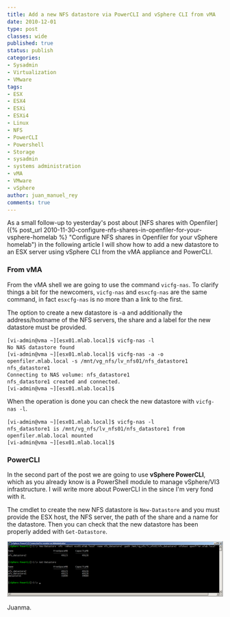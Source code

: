 ```yaml
---
title: Add a new NFS datastore via PowerCLI and vSphere CLI from vMA
date: 2010-12-01
type: post
classes: wide
published: true
status: publish
categories:
- Sysadmin
- Virtualization
- VMware
tags:
- ESX
- ESX4
- ESXi
- ESXi4
- Linux
- NFS
- PowerCLI
- Powershell
- Storage
- sysadmin
- systems administration
- vMA
- VMware
- vSphere
author: juan_manuel_rey
comments: true
---
```


As a small follow-up to yesterday's post about [NFS shares with Openfiler]({% post_url 2010-11-30-configure-nfs-shares-in-openfiler-for-your-vsphere-homelab %} "Configure NFS shares in Openfiler for your vSphere homelab") in the following article I will show how to add a new datastore to an ESX server using vSphere CLI from the vMA appliance and PowerCLI.

### From vMA

From the vMA shell we are going to use the command `vicfg-nas`. To clarify things a bit for the newcomers, `vicfg-nas` and `esxcfg-nas` are the same command, in fact `esxcfg-nas` is no more than a link to the first.

The option to create a new datastore is -a and additionally the address/hostname of the NFS servers, the share and a label for the new datastore must be provided.

```
[vi-admin@vma ~][esx01.mlab.local]$ vicfg-nas -l
No NAS datastore found
[vi-admin@vma ~][esx01.mlab.local]$ vicfg-nas -a -o openfiler.mlab.local -s /mnt/vg_nfs/lv_nfs01/nfs_datastore1 nfs_datastore1
Connecting to NAS volume: nfs_datastore1
nfs_datastore1 created and connected.
[vi-admin@vma ~][esx01.mlab.local]$
```

When the operation is done you can check the new datastore with `vicfg-nas -l`.

```
[vi-admin@vma ~][esx01.mlab.local]$ vicfg-nas -l
nfs_datastore1 is /mnt/vg_nfs/lv_nfs01/nfs_datastore1 from openfiler.mlab.local mounted
[vi-admin@vma ~][esx01.mlab.local]$
```

### PowerCLI

In the second part of the post we are going to use **vSphere PowerCLI**, which as you already know is a PowerShell module to manage vSphere/VI3 infrastructure. I will write more about PowerCLI in the since I'm very fond with it.

The cmdlet to create the new NFS datastore is `New-Datastore` and you must provide the ESX host, the NFS server, the path of the share and a name for the datastore. Then you can check that the new datastore has been properly added with `Get-Datastore`.

[![](/assets/images/new-datastore.png "New-DataStore")]({{site.url}}/assets/images/new-datastore.png)

Juanma.
